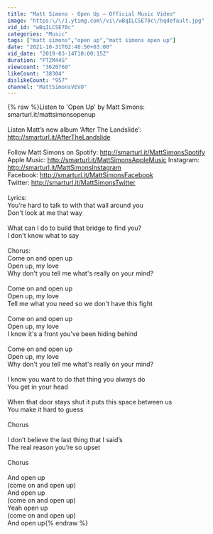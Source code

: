 ```yaml
---
title: "Matt Simons - Open Up – Official Music Video"
image: "https:\/\/i.ytimg.com\/vi\/wBqILCSE70c\/hqdefault.jpg"
vid_id: "wBqILCSE70c"
categories: "Music"
tags: ["matt simons","open up","matt simons open up"]
date: "2021-10-31T02:40:50+03:00"
vid_date: "2019-03-14T10:00:15Z"
duration: "PT2M44S"
viewcount: "3620760"
likeCount: "38304"
dislikeCount: "957"
channel: "MattSimonsVEVO"
---
```

{% raw %}Listen to 'Open Up' by Matt Simons: smarturl.it/mattsimonsopenup<br /><br />Listen Matt’s new album ‘After The Landslide’: <a rel="nofollow" target="blank" href="http://smarturl.it/AfterTheLandslide">http://smarturl.it/AfterTheLandslide</a><br /><br />Follow Matt Simons on Spotify: <a rel="nofollow" target="blank" href="http://smarturl.it/MattSimonsSpotify">http://smarturl.it/MattSimonsSpotify</a> <br />Apple Music: <a rel="nofollow" target="blank" href="http://smarturl.it/MattSimonsAppleMusic">http://smarturl.it/MattSimonsAppleMusic</a> Instagram: <a rel="nofollow" target="blank" href="http://smarturl.it/MattSimonsInstagram">http://smarturl.it/MattSimonsInstagram</a> <br />Facebook: <a rel="nofollow" target="blank" href="http://smarturl.it/MattSimonsFacebook">http://smarturl.it/MattSimonsFacebook</a> <br />Twitter: <a rel="nofollow" target="blank" href="http://smarturl.it/MattSimonsTwitter">http://smarturl.it/MattSimonsTwitter</a><br /><br />Lyrics: <br />You’re hard to talk to with that wall around you<br />Don't look at me that way<br /><br />What can I do to build that bridge to find you?<br />I don't know what to say<br /><br />Chorus:<br />Come on and open up<br />Open up, my love <br />Why don't you tell me what's really on your mind?<br /><br />Come on and open up<br />Open up, my love<br />Tell me what you need so we don't have this fight<br /><br />Come on and open up<br />Open up, my love<br />I know it's a front you've been hiding behind <br /><br />Come on and open up<br />Open up, my love <br />Why don't you tell me what's really on your mind?<br /><br />I know you want to do that thing you always do<br />You get in your head <br /><br />When that door stays shut it puts this space between us<br />You make it hard to guess<br /><br />Chorus<br /><br />I don’t believe the last thing that I said’s<br />The real reason you’re so upset<br /><br />Chorus<br /><br />And open up<br />(come on and open up)<br />And open up<br />(come on and open up)<br />Yeah open up<br />(come on and open up)<br />And open up{% endraw %}
